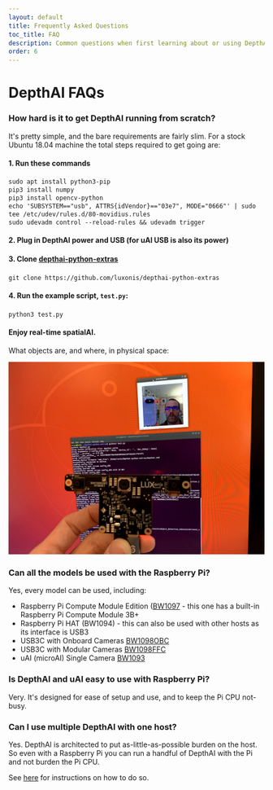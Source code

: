 ```yaml
---
layout: default
title: Frequently Asked Questions
toc_title: FAQ
description: Common questions when first learning about or using DepthAI/uAI.
order: 6
---
```


# DepthAI FAQs

### How hard is it to get DepthAI running from scratch?

It's pretty simple, and the bare requirements are fairly slim.  For a stock Ubuntu 18.04 machine the total steps 
required to get going are:
#### 1. Run these commands
```sudo apt install git
sudo apt install python3-pip
pip3 install numpy
pip3 install opencv-python
echo 'SUBSYSTEM=="usb", ATTRS{idVendor}=="03e7", MODE="0666"' | sudo tee /etc/udev/rules.d/80-movidius.rules
sudo udevadm control --reload-rules && udevadm trigger
```

#### 2. Plug in DepthAI power and USB (for uAI USB is also its power)
#### 3. Clone [depthai-python-extras](https://github.com/luxonis/depthai-python-extras)
`git clone https://github.com/luxonis/depthai-python-extras`

#### 4. Run the example script, `test.py`:
`python3 test.py`

#### Enjoy real-time spatialAI.  
What objects are, and where, in physical space:

![spatial_AI](/images/spatialai.jpg)

### Can all the models be used with the Raspberry Pi?

Yes, every model can be used, including:

 - Raspberry Pi Compute Module Edition ([BW1097](https://shop.luxonis.com/collections/all/products/depthai-rpi-compute-module-edition) - this one has a built-in Raspberry Pi Compute Module 3B+
 - Raspberry Pi HAT (BW1094) - this can also be used with other hosts as its interface is USB3
 - USB3C with Onboard Cameras [BW1098OBC](https://shop.luxonis.com/collections/all/products/bw10980bc)
 - USB3C with Modular Cameras [BW1098FFC](https://shop.luxonis.com/products/depthai-usb3-edition)
 - uAI (microAI) Single Camera [BW1093](https://shop.luxonis.com/collections/all/products/bw1093)
 
 ### Is DepthAI and uAI easy to use with Raspberry Pi? 
 
 Very. It's designed for ease of setup and use, and to keep the Pi CPU not-busy.
 
 ### Can I use multiple DepthAI with one host? 
 
 Yes.  DepthAI is architected to put as-little-as-possible burden on the host.
 So even with a Raspberry Pi you can run a handful of DepthAI with the Pi and not burden the Pi CPU.
 
 See [here](https://docs.luxonis.com/tutorials/multiple_depthai/) for instructions on how to do so.


